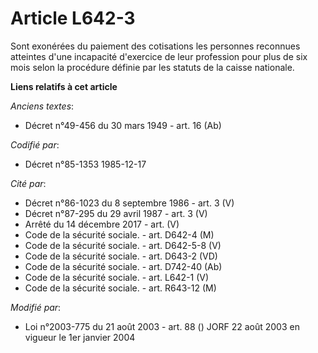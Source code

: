# Article L642-3

Sont exonérées du paiement des cotisations les personnes reconnues atteintes d'une incapacité d'exercice de leur profession
pour plus de six mois selon la procédure définie par les statuts de la caisse nationale.

**Liens relatifs à cet article**

_Anciens textes_:

  - Décret n°49-456 du 30 mars 1949 - art. 16 (Ab)

_Codifié par_:

  - Décret n°85-1353 1985-12-17

_Cité par_:

  - Décret n°86-1023 du 8 septembre 1986 - art. 3 (V)
  - Décret n°87-295 du 29 avril 1987 - art. 3 (V)
  - Arrêté du 14 décembre 2017 - art. (V)
  - Code de la sécurité sociale. - art. D642-4 (M)
  - Code de la sécurité sociale. - art. D642-5-8 (V)
  - Code de la sécurité sociale. - art. D643-2 (VD)
  - Code de la sécurité sociale. - art. D742-40 (Ab)
  - Code de la sécurité sociale. - art. L642-1 (V)
  - Code de la sécurité sociale. - art. R643-12 (M)

_Modifié par_:

  - Loi n°2003-775 du 21 août 2003 - art. 88 () JORF 22 août 2003 en vigueur le 1er janvier 2004

